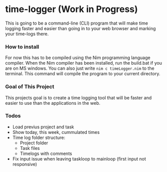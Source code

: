 # time-logger (Work in Progress)

This is going to be a command-line (CLI) program that will make time logging
faster and easier than going in to your web browser and marking your time-logs
there.

### How to install

For now this has to be compiled using the Nim programming language
compiler. When the Nim compiler has been installed, run the build.bat if you
are on MS windows. You can also just write ```nim c timeLogger.nim``` to the
terminal. This command will compile the program to your current directory.

### Goal of This Project

This projects goal is to create a time logging tool that will be faster and
easier to use than the applications in the web.

### Todos
* Load previus project and task
* Show today, this week, cummulated times
* Time log folder structure:
    * Project folder
    * Task files
    * Timelogs with comments
* Fix input issue when leaving taskloop to mainloop (first input not responsive)
